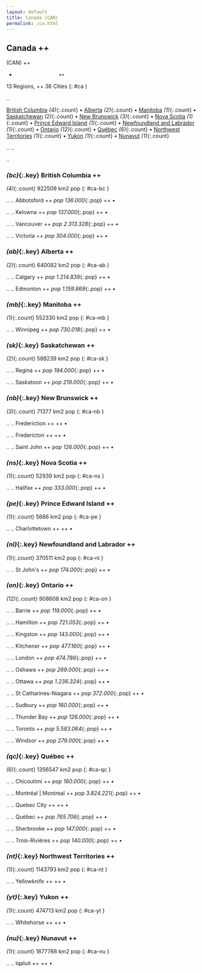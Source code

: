 ```yaml
---
layout: default
title: Canada (CAN)
permalink: /ca.html
---
```



## Canada   ++
(CAN)  ++
-                     ++
13 Regions, ++
36 Cities
{: #ca }

.. 

[British Columbia](#ca-bc) _(4)_{:.count} • [Alberta](#ca-ab) _(2)_{:.count} • [Manitoba](#ca-mb) _(1)_{:.count} • [Saskatchewan](#ca-sk) _(2)_{:.count} • [New Brunswick](#ca-nb) _(3)_{:.count} • [Nova Scotia](#ca-ns) _(1)_{:.count} • [Prince Edward Island](#ca-pe) _(1)_{:.count} • [Newfoundland and Labrador](#ca-nl) _(1)_{:.count} • [Ontario](#ca-on) _(12)_{:.count} • [Québec](#ca-qc) _(6)_{:.count} • [Northwest Territories](#ca-nt) _(1)_{:.count} • [Yukon](#ca-yt) _(1)_{:.count} • [Nunavut](#ca-nu) _(1)_{:.count}


.. 
.. 



.. 


### _(bc)_{:.key} British Columbia  ++
_(4)_{:.count}    922509 km2   pop
{: #ca-bc }


..
..
Abbotsford  ++
 _pop 136.000_{:.pop} ++
•

..
..
Kelowna  ++
 _pop 137.000_{:.pop} ++
•

..
..
Vancouver  ++
 _pop 2.313.328_{:.pop} ++
•

..
..
Victoria  ++
 _pop 304.000_{:.pop} ++
•




### _(ab)_{:.key} Alberta  ++
_(2)_{:.count}    640082 km2   pop
{: #ca-ab }


..
..
Calgary  ++
 _pop 1.214.839_{:.pop} ++
•

..
..
Edmonton  ++
 _pop 1.159.869_{:.pop} ++
•




### _(mb)_{:.key} Manitoba  ++
_(1)_{:.count}    552330 km2   pop
{: #ca-mb }


..
..
Winnipeg  ++
 _pop 730.018_{:.pop} ++
•




### _(sk)_{:.key} Saskatchewan  ++
_(2)_{:.count}    588239 km2   pop
{: #ca-sk }


..
..
Regina  ++
 _pop 194.000_{:.pop} ++
•

..
..
Saskatoon  ++
 _pop 219.000_{:.pop} ++
•




### _(nb)_{:.key} New Brunswick  ++
_(3)_{:.count}    71377 km2   pop
{: #ca-nb }


..
..
Frederiction  ++
 ++
•

..
..
Fredericton  ++
 ++
•

..
..
Saint John  ++
 _pop 126.000_{:.pop} ++
•




### _(ns)_{:.key} Nova Scotia  ++
_(1)_{:.count}    52939 km2   pop
{: #ca-ns }


..
..
Halifax  ++
 _pop 333.000_{:.pop} ++
•




### _(pe)_{:.key} Prince Edward Island  ++
_(1)_{:.count}    5686 km2   pop
{: #ca-pe }


..
..
Charlottetown  ++
 ++
•




### _(nl)_{:.key} Newfoundland and Labrador  ++
_(1)_{:.count}    370511 km2   pop
{: #ca-nl }


..
..
St John's  ++
 _pop 174.000_{:.pop} ++
•




### _(on)_{:.key} Ontario  ++
_(12)_{:.count}    908608 km2   pop
{: #ca-on }


..
..
Barrie  ++
 _pop 119.000_{:.pop} ++
•

..
..
Hamilton  ++
 _pop 721.053_{:.pop} ++
•

..
..
Kingston  ++
 _pop 143.000_{:.pop} ++
•

..
..
Kitchener  ++
 _pop 477.160_{:.pop} ++
•

..
..
London  ++
 _pop 474.786_{:.pop} ++
•

..
..
Oshawa  ++
 _pop 269.000_{:.pop} ++
•

..
..
Ottawa  ++
 _pop 1.236.324_{:.pop} ++
•

..
..
St Catharines-Niagara  ++
 _pop 372.000_{:.pop} ++
•

..
..
Sudbury  ++
 _pop 160.000_{:.pop} ++
•

..
..
Thunder Bay  ++
 _pop 126.000_{:.pop} ++
•

..
..
Toronto  ++
 _pop 5.583.064_{:.pop} ++
•

..
..
Windsor  ++
 _pop 279.000_{:.pop} ++
•




### _(qc)_{:.key} Québec  ++
_(6)_{:.count}    1356547 km2   pop
{: #ca-qc }


..
..
Chicoutimi  ++
 _pop 160.000_{:.pop} ++
•

..
..
Montréal | Montreal  ++
 _pop 3.824.221_{:.pop} ++
•

..
..
Quebec City  ++
 ++
•

..
..
Québec  ++
 _pop 765.706_{:.pop} ++
•

..
..
Sherbrooke  ++
 _pop 147.000_{:.pop} ++
•

..
..
Trois-Rivières  ++
 _pop 140.000_{:.pop} ++
•




### _(nt)_{:.key} Northwest Territories  ++
_(1)_{:.count}    1143793 km2   pop
{: #ca-nt }


..
..
Yellowknife  ++
 ++
•




### _(yt)_{:.key} Yukon  ++
_(1)_{:.count}    474713 km2   pop
{: #ca-yt }


..
..
Whitehorse  ++
 ++
•




### _(nu)_{:.key} Nunavut  ++
_(1)_{:.count}    1877788 km2   pop
{: #ca-nu }


..
..
Iqaluit  ++
 ++
•


 
